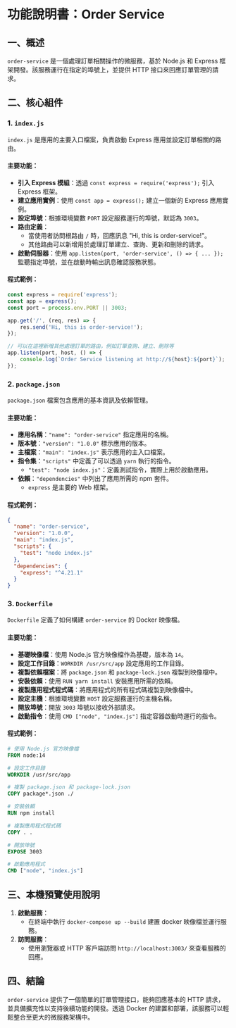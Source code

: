 # 功能說明書：Order Service

## 一、概述

`order-service` 是一個處理訂單相關操作的微服務，基於 Node.js 和 Express 框架開發。該服務運行在指定的埠號上，並提供 HTTP 接口來回應訂單管理的請求。

## 二、核心組件

### 1. `index.js`

`index.js` 是應用的主要入口檔案，負責啟動 Express 應用並設定訂單相關的路由。

#### 主要功能：
- **引入 Express 模組**：透過 `const express = require('express');` 引入 Express 框架。
- **建立應用實例**：使用 `const app = express();` 建立一個新的 Express 應用實例。
- **設定埠號**：根據環境變數 `PORT` 設定服務運行的埠號，默認為 `3003`。
- **路由定義**：
  - 當使用者訪問根路由 `/` 時，回應訊息 "Hi, this is order-service!"。
  - 其他路由可以新增用於處理訂單建立、查詢、更新和刪除的請求。
- **啟動伺服器**：使用 `app.listen(port, 'order-service', () => { ... });` 監聽指定埠號，並在啟動時輸出訊息確認服務狀態。

#### 程式範例：
```javascript
const express = require('express');
const app = express();
const port = process.env.PORT || 3003;

app.get('/', (req, res) => {
    res.send('Hi, this is order-service!');
});

// 可以在這裡新增其他處理訂單的路由，例如訂單查詢、建立、刪除等
app.listen(port, host, () => {
    console.log(`Order Service listening at http://${host}:${port}`);
});
```

### 2. `package.json`

`package.json` 檔案包含應用的基本資訊及依賴管理。

#### 主要功能：
- **應用名稱**：`"name": "order-service"` 指定應用的名稱。
- **版本號**：`"version": "1.0.0"` 標示應用的版本。
- **主檔案**：`"main": "index.js"` 表示應用的主入口檔案。
- **指令集**：`"scripts"` 中定義了可以透過 `yarn` 執行的指令。
  - `"test": "node index.js"`：定義測試指令，實際上用於啟動應用。
- **依賴**：`"dependencies"` 中列出了應用所需的 npm 套件。
  - `express` 是主要的 Web 框架。

#### 程式範例：
```json
{
  "name": "order-service",
  "version": "1.0.0",
  "main": "index.js",
  "scripts": {
    "test": "node index.js"
  },
  "dependencies": {
    "express": "^4.21.1"
  }
}
```

### 3. `Dockerfile`

`Dockerfile` 定義了如何構建 `order-service` 的 Docker 映像檔。

#### 主要功能：
- **基礎映像檔**：使用 Node.js 官方映像檔作為基礎，版本為 `14`。
- **設定工作目錄**：`WORKDIR /usr/src/app` 設定應用的工作目錄。
- **複製依賴檔案**：將 `package.json` 和 `package-lock.json` 複製到映像檔中。
- **安裝依賴**：使用 `RUN yarn install` 安裝應用所需的依賴。
- **複製應用程式程式碼**：將應用程式的所有程式碼複製到映像檔中。
- **設定主機**：根據環境變數 `HOST` 設定服務運行的主機名稱。
- **開放埠號**：開放 `3003` 埠號以接收外部請求。
- **啟動指令**：使用 `CMD ["node", "index.js"]` 指定容器啟動時運行的指令。

#### 程式範例：
```dockerfile
# 使用 Node.js 官方映像檔
FROM node:14

# 設定工作目錄
WORKDIR /usr/src/app

# 複製 package.json 和 package-lock.json
COPY package*.json ./ 

# 安裝依賴
RUN npm install

# 複製應用程式程式碼
COPY . .

# 開放埠號
EXPOSE 3003

# 啟動應用程式
CMD ["node", "index.js"]
```

## 三、本機預覽使用說明

1. **啟動服務**：
   - 在終端中執行 `docker-compose up --build` 建置 docker 映像檔並運行服務。
2. **訪問服務**：
   - 使用瀏覽器或 HTTP 客戶端訪問 `http://localhost:3003/` 來查看服務的回應。

## 四、結論

`order-service` 提供了一個簡單的訂單管理接口，能夠回應基本的 HTTP 請求，並具備擴充性以支持後續功能的開發。透過 Docker 的建置和部署，該服務可以輕鬆整合至更大的微服務架構中。